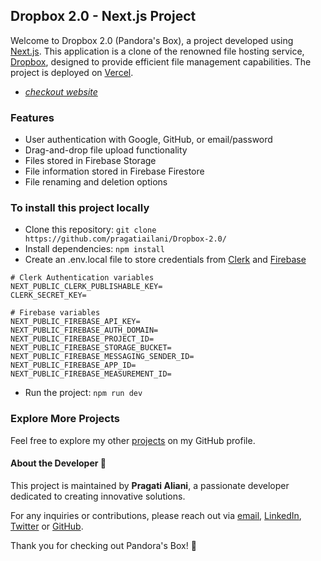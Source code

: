 ## Dropbox 2.0 - Next.js Project

Welcome to Dropbox 2.0 (Pandora's Box), a project developed using [Next.js](https://nextjs.org/). This application is a clone of the renowned file hosting service, [Dropbox](https://www.dropbox.com/), designed to provide efficient file management capabilities.
 The project is deployed on [Vercel](https://vercel.com/).

- *[checkout website](https://pandoras-box-beta.vercel.app/)*

### Features

- User authentication with Google, GitHub, or email/password
- Drag-and-drop file upload functionality
- Files stored in Firebase Storage
- File information stored in Firebase Firestore
- File renaming and deletion options

### To install this project locally
- Clone this repository: `git clone https://github.com/pragatiailani/Dropbox-2.0/`
- Install dependencies: `npm install`
- Create an .env.local file to store credentials from [Clerk](https://clerk.com/) and [Firebase](https://firebase.google.com/)
```
# Clerk Authentication variables
NEXT_PUBLIC_CLERK_PUBLISHABLE_KEY=
CLERK_SECRET_KEY=

# Firebase variables
NEXT_PUBLIC_FIREBASE_API_KEY=
NEXT_PUBLIC_FIREBASE_AUTH_DOMAIN=
NEXT_PUBLIC_FIREBASE_PROJECT_ID=
NEXT_PUBLIC_FIREBASE_STORAGE_BUCKET=
NEXT_PUBLIC_FIREBASE_MESSAGING_SENDER_ID=
NEXT_PUBLIC_FIREBASE_APP_ID=
NEXT_PUBLIC_FIREBASE_MEASUREMENT_ID=
```
- Run the project: `npm run dev`

### Explore More Projects

Feel free to explore my other [projects](https://github.com/pragatiailani?tab=repositories) on my GitHub profile.

#### About the Developer 🚀

This project is maintained by **Pragati Aliani**, a passionate developer dedicated to creating innovative solutions.

For any inquiries or contributions, please reach out via [email](mailto:pragati.aliani2003@email.com), [LinkedIn](https://www.linkedin.com/in/pragati-aliani/), [Twitter](https://twitter.com/Pragati_Aliani) or [GitHub](https://github.com/pragatiailani).

Thank you for checking out Pandora's Box! 🎁
